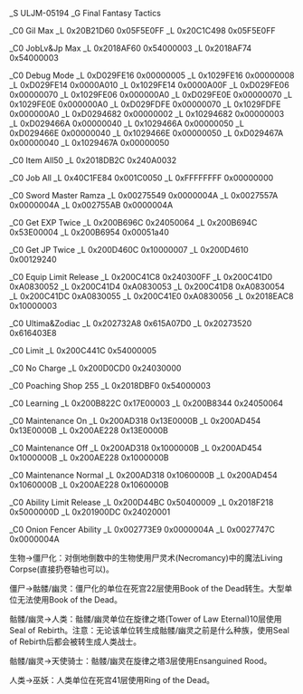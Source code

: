 _S ULJM-05194
_G Final Fantasy Tactics

_C0 Gil Max
_L 0x20B21D60 0x05F5E0FF
_L 0x20C1C498 0x05F5E0FF

_C0 JobLv&Jp Max
_L 0x2018AF60 0x54000003
_L 0x2018AF74 0x54000003

_C0 Debug Mode
_L 0xD029FE16 0x00000005
_L 0x1029FE16 0x00000008
_L 0xD029FE14 0x0000A010
_L 0x1029FE14 0x0000A00F
_L 0xD029FE06 0x00000070
_L 0x1029FE06 0x000000A0
_L 0xD029FE0E 0x00000070
_L 0x1029FE0E 0x000000A0
_L 0xD029FDFE 0x00000070
_L 0x1029FDFE 0x000000A0
_L 0xD0294682 0x00000002
_L 0x10294682 0x00000003
_L 0xD029466A 0x00000040
_L 0x1029466A 0x00000050
_L 0xD029466E 0x00000040
_L 0x1029466E 0x00000050
_L 0xD029467A 0x00000040
_L 0x1029467A 0x00000050

_C0 Item All50
_L 0x2018DB2C 0x240A0032

_C0 Job All
_L 0x40C1FE84 0x001C0050
_L 0xFFFFFFFF 0x00000000

_C0 Sword Master Ramza
_L 0x00275549 0x0000004A
_L 0x0027557A 0x0000004A
_L 0x002755AB 0x0000004A

_C0 Get EXP Twice
_L 0x200B696C 0x24050064
_L 0x200B694C 0x53E00004
_L 0x200B6954 0x00051a40

_C0 Get JP Twice
_L 0x200D460C 0x10000007
_L 0x200D4610 0x00129240

_C0 Equip Limit Release
_L 0x200C41C8 0x240300FF
_L 0x200C41D0 0xA0830052
_L 0x200C41D4 0xA0830053
_L 0x200C41D8 0xA0830054
_L 0x200C41DC 0xA0830055
_L 0x200C41E0 0xA0830056
_L 0x2018EAC8 0x10000003

_C0 Ultima&Zodiac
_L 0x202732A8 0x615A07D0
_L 0x20273520 0x616403E8

_C0 Limit
_L 0x200C441C 0x54000005

_C0 No Charge
_L 0x200D0CD0 0x24030000

_C0 Poaching Shop 255
_L 0x2018DBF0 0x54000003

_C0 Learning
_L 0x200B822C 0x17E00003
_L 0x200B8344 0x24050064

_C0 Maintenance On
_L 0x200AD318 0x13E0000B
_L 0x200AD454 0x13E0000B
_L 0x200AE228 0x13E0000B

_C0 Maintenance Off
_L 0x200AD318 0x1000000B
_L 0x200AD454 0x1000000B
_L 0x200AE228 0x1000000B

_C0 Maintenance Normal
_L 0x200AD318 0x1060000B
_L 0x200AD454 0x1060000B
_L 0x200AE228 0x1060000B

_C0 Ability Limit Release
_L 0x200D44BC 0x50400009
_L 0x2018F218 0x5000000D
_L 0x201900DC 0x24020001

_C0 Onion Fencer Ability
_L 0x002773E9 0x0000004A
_L 0x0027747C 0x0000004A

生物→僵尸化：对倒地倒数中的生物使用尸灵术(Necromancy)中的魔法Living Corpse(直接扔卷轴也可以)。

僵尸→骷髅/幽灵：僵尸化的单位在死宫22层使用Book of the Dead转生。大型单位无法使用Book of the Dead。

骷髅/幽灵→人类：骷髅/幽灵单位在旋律之塔(Tower of Law Eternal)10层使用Seal of Rebirth。注意：无论该单位转生成骷髅/幽灵之前是什么种族，使用Seal of Rebirth后都会被转生成人类战士。

骷髅/幽灵→天使骑士：骷髅/幽灵在旋律之塔3层使用Ensanguined Rood。

人类→巫妖：人类单位在死宫41层使用Ring of the Dead。